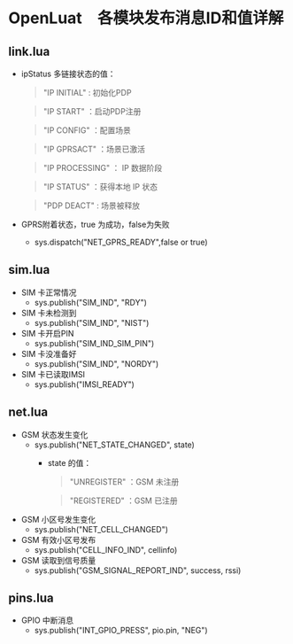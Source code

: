 # OpenLuat　各模块发布消息ID和值详解

## link.lua
- ipStatus 多链接状态的值：
    > "IP INITIAL"  : 初始化PDP

    > "IP START"    ：启动PDP注册
    
    > "IP CONFIG"   ：配置场景

    > "IP GPRSACT"  ：场景已激活

    > "IP PROCESSING"   ： IP 数据阶段

    > "IP STATUS"   ：获得本地 IP 状态

    > "PDP DEACT"   : 场景被释放
- GPRS附着状态，true 为成功，false为失败
    - sys.dispatch("NET_GPRS_READY",false or true) 

## sim.lua 
- SIM 卡正常情况
    - sys.publish("SIM_IND", "RDY")
- SIM 卡未检测到
    - sys.publish("SIM_IND", "NIST")
- SIM 卡开启PIN
    - sys.publish("SIM_IND_SIM_PIN")
- SIM 卡没准备好
    - sys.publish("SIM_IND", "NORDY")
- SIM 卡已读取IMSI
    - sys.publish("IMSI_READY")

## net.lua
- GSM 状态发生变化
    - sys.publish("NET_STATE_CHANGED", state)
        - state 的值：
            > "UNREGISTER"   ：GSM 未注册

            > "REGISTERED"   ：GSM 已注册 
- GSM 小区号发生变化
    - sys.publish("NET_CELL_CHANGED")
- GSM 有效小区号发布
    - sys.publish("CELL_INFO_IND", cellinfo)
- GSM 读取到信号质量
    - sys.publish("GSM_SIGNAL_REPORT_IND", success, rssi)

## pins.lua
- GPIO 中断消息
    - sys.publish("INT_GPIO_PRESS", pio.pin, "NEG")
